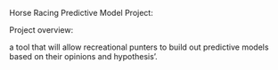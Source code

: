 Horse Racing Predictive Model Project:

Project overview:

a tool that will allow recreational punters to build out predictive models based on their opinions and hypothesis’. 

